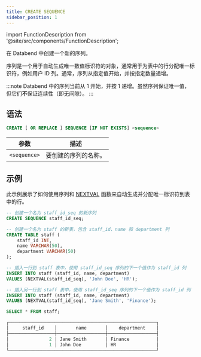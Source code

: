 ```yaml
---
title: CREATE SEQUENCE
sidebar_position: 1
---
```


import FunctionDescription from '@site/src/components/FunctionDescription';

<FunctionDescription description="引入或更新: v1.2.426"/>

在 Databend 中创建一个新的序列。

序列是一个用于自动生成唯一数值标识符的对象，通常用于为表中的行分配唯一标识符，例如用户 ID 列。通常，序列从指定值开始，并按指定数量递增。

:::note
Databend 中的序列当前从 1 开始，并按 1 递增。虽然序列保证唯一值，但它们**不**保证连续性（即无间隙）。
:::

## 语法

```sql
CREATE [ OR REPLACE ] SEQUENCE [IF NOT EXISTS] <sequence>
```

| 参数         | 描述                             |
|--------------|-----------------------------------------|
| `<sequence>` | 要创建的序列的名称。 |

## 示例

此示例展示了如何使用序列和 [NEXTVAL](/sql/sql-functions/sequence-functions/nextval) 函数来自动生成并分配唯一标识符到表中的行。

```sql
-- 创建一个名为 staff_id_seq 的新序列
CREATE SEQUENCE staff_id_seq;

-- 创建一个名为 staff 的新表，包含 staff_id、name 和 department 列
CREATE TABLE staff (
    staff_id INT,
    name VARCHAR(50),
    department VARCHAR(50)
);

-- 插入一行到 staff 表中，使用 staff_id_seq 序列的下一个值作为 staff_id 列
INSERT INTO staff (staff_id, name, department)
VALUES (NEXTVAL(staff_id_seq), 'John Doe', 'HR');

-- 插入另一行到 staff 表中，使用 staff_id_seq 序列的下一个值作为 staff_id 列
INSERT INTO staff (staff_id, name, department)
VALUES (NEXTVAL(staff_id_seq), 'Jane Smith', 'Finance');

SELECT * FROM staff;

┌───────────────────────────────────────────────────────┐
│     staff_id    │       name       │    department    │
├─────────────────┼──────────────────┼──────────────────┤
│               2 │ Jane Smith       │ Finance          │
│               1 │ John Doe         │ HR               │
└───────────────────────────────────────────────────────┘
```